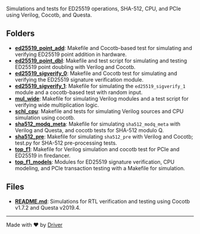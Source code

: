 <!--------------------------------------------------------------------------------->
<!-- IMPORTANT: This file is auto-generated by Driver (https://driver.ai). -------->
<!-- Manual edits may be overwritten on future commits. --------------------------->
<!--------------------------------------------------------------------------------->

Simulations and tests for ED25519 operations, SHA-512, CPU, and PCIe using Verilog, Cocotb, and Questa.

## Folders
- **[ed25519_point_add](ed25519_point_add/README.md)**: Makefile and Cocotb-based test for simulating and verifying ED25519 point addition in hardware.
- **[ed25519_point_dbl](ed25519_point_dbl/README.md)**: Makefile and test script for simulating and testing ED25519 point doubling with Verilog and Cocotb.
- **[ed25519_sigverify_0](ed25519_sigverify_0/README.md)**: Makefile and Cocotb test for simulating and verifying the ED25519 signature verification module.
- **[ed25519_sigverify_1](ed25519_sigverify_1/README.md)**: Makefile for simulating the `ed25519_sigverify_1` module and a cocotb-based test with random input.
- **[mul_wide](mul_wide/README.md)**: Makefile for simulating Verilog modules and a test script for verifying wide multiplication logic.
- **[schl_cpu](schl_cpu/README.md)**: Makefile and tests for simulating Verilog sources and CPU simulation using cocotb.
- **[sha512_modq_meta](sha512_modq_meta/README.md)**: Makefile for simulating `sha512_modq_meta` with Verilog and Questa, and cocotb tests for SHA-512 modulo Q.
- **[sha512_pre](sha512_pre/README.md)**: Makefile for simulating `sha512_pre` with Verilog and Cocotb; test.py for SHA-512 pre-processing tests.
- **[top_f1](top_f1/README.md)**: Makefile for Verilog simulation and cocotb test for PCIe and ED25519 in firedancer.
- **[top_f1_models](top_f1_models/README.md)**: Modules for ED25519 signature verification, CPU modeling, and PCIe transaction testing with a Makefile for simulation.

## Files
- **[README.md](README.md.md)**: Simulations for RTL verification and testing using Cocotb v1.7.2 and Questa v2019.4.

---
Made with ❤️ by [Driver](https://www.driver.ai/)